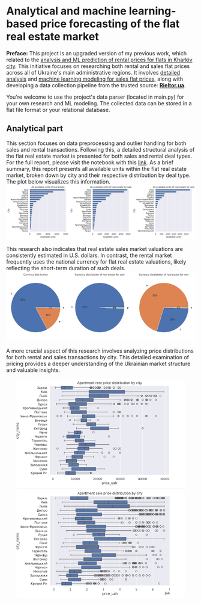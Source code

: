 # Analytical and machine learning-based price forecasting of the flat real estate market
**Preface:** This project is an upgraded version of my previous work, which related to the [analysis and ML prediction of rental prices for flats in Kharkiv city](https://github.com/elch1k/kharkiv_real_estate_rent_market). This initiative focuses on researching both rental and sales flat prices across all of Ukraine's main administrative regions. It involves [detailed analysis](https://github.com/elch1k/ukrainian_real_estate_market/blob/main/eda_and_ml/lun_real_estate_eda.ipynb) and [machine learning modeling for sales flat prices](https://github.com/elch1k/ukrainian_real_estate_market/blob/main/eda_and_ml/lun_real_estate_ml.ipynb), along with developing a data collection pipeline from the trusted source: [**Rieltor.ua**](https://rieltor.ua/).

You're welcome to use the project's data parser (located in main.py) for your own research and ML modeling. The collected data can be stored in a flat file format or your relational database.

Analytical part
--
This section focuses on data preprocessing and outlier handling for both sales and rental transactions. Following this, a detailed structural analysis of the flat real estate market is presented for both sales and rental deal types. For the full report, please visit the notebook with this [link](https://github.com/elch1k/ukrainian_real_estate_market/blob/main/eda_and_ml/lun_real_estate_eda.ipynb).
As a brief summary, this report presents all available units within the flat real estate market, broken down by city and their respective distribution by deal type. The plot below visualizes this information.
![flat_real_estate_units](https://github.com/elch1k/ukrainian_real_estate_market/blob/main/images/img_2.png)

This research also indicates that real estate sales market valuations are consistently estimated in U.S. dollars. In contrast, the rental market frequently uses the national currency for flat real estate valuations, likely reflecting the short-term duration of such deals.
![currency_distribution](https://github.com/elch1k/ukrainian_real_estate_market/blob/main/images/img_1.png)

A more crucial aspect of this research involves analyzing price distributions for both rental and sales transactions by city. This detailed examination of pricing provides a deeper understanding of the Ukrainian market structure and valuable insights.
<p align="center">
  <img src="https://github.com/elch1k/ukrainian_real_estate_market/blob/main/images/img_3.png" width="450"/>
  <img src="https://github.com/elch1k/ukrainian_real_estate_market/blob/main/images/img_4.png" width="450"/>
</p>


